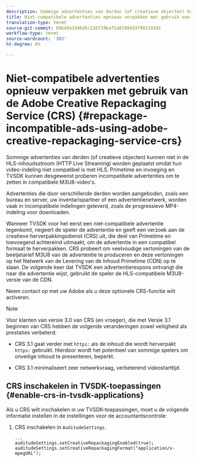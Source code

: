 ```yaml
---
description: Sommige advertenties van derden (of creatieve objecten) kunnen niet in de HLS-inhoudsstroom (HTTP Live Streaming) worden geplaatst omdat hun video-indeling niet compatibel is met HLS. Primetime en invoeging en TVSDK kunnen desgewenst proberen incompatibele advertenties om te zetten in compatibele M3U8-video's.
title: Niet-compatibele advertenties opnieuw verpakken met gebruik van de Adobe Creative Repackaging Service (CRS)
translation-type: tm+mt
source-git-commit: 89bdda1d4bd5c126f19ba75a819942df901183d1
workflow-type: tm+mt
source-wordcount: '303'
ht-degree: 0%

---
```



# Niet-compatibele advertenties opnieuw verpakken met gebruik van de Adobe Creative Repackaging Service (CRS) {#repackage-incompatible-ads-using-adobe-creative-repackaging-service-crs}

Sommige advertenties van derden (of creatieve objecten) kunnen niet in de HLS-inhoudsstroom (HTTP Live Streaming) worden geplaatst omdat hun video-indeling niet compatibel is met HLS. Primetime en invoeging en TVSDK kunnen desgewenst proberen incompatibele advertenties om te zetten in compatibele M3U8-video&#39;s.

Advertenties die door verschillende derden worden aangeboden, zoals een bureau en server, uw inventarispartner of een advertentienetwerk, worden vaak in incompatibele indelingen geleverd, zoals de progressieve MP4-indeling voor downloaden.

Wanneer TVSDK voor het eerst een niet-compatibele advertentie tegenkomt, negeert de speler de advertentie en geeft een verzoek aan de creatieve herverpakkingsdienst (CRS) uit, die deel van Primetime en toevoegend achtereind uitmaakt, om de advertentie in een compatibel formaat te herverpakken. CRS probeert om veelvoudige vertoningen van de beetjetarief M3U8 van de advertentie te produceren en deze vertoningen op het Netwerk van de Levering van de Inhoud Primetime (CDN) op te slaan. De volgende keer dat TVSDK een advertentierespons ontvangt die naar die advertentie wijst, gebruikt de speler de HLS-compatibele M3U8-versie van de CDN.

Neem contact op met uw Adobe als u deze optionele CRS-functie wilt activeren.

>[!NOTE]
>
>Voor klanten van versie 3.0 van CRS (en vroeger), die met Versie 3.1 beginnen van CRS hebben de volgende veranderingen zowel veiligheid als prestaties verbeterd:
>
>* CRS 3.1 gaat verder met `https:` als de inhoud die wordt herverpakt `https:` gebruikt. Hierdoor wordt het potentieel van sommige spelers om onveilige inhoud te presenteren, beperkt.
   >
   >
* CRS 3.1 minimaliseert zeer netwerkvraag, verbeterend videostarttijd.

>



## CRS inschakelen in TVSDK-toepassingen {#enable-crs-in-tvsdk-applications}

Als u CRS wilt inschakelen in uw TVSDK-toepassingen, moet u de volgende informatie instellen in de instellingen voor de accountantscontrole:

1. CRS inschakelen in `AuditudeSettings`.

   ```
   ... 
   auditudeSettings.setCreativeRepackagingEnabled(true); 
   auditudeSettings.setCreativeRepackagingFormat("application/x-mpegURL"); 
   ```
